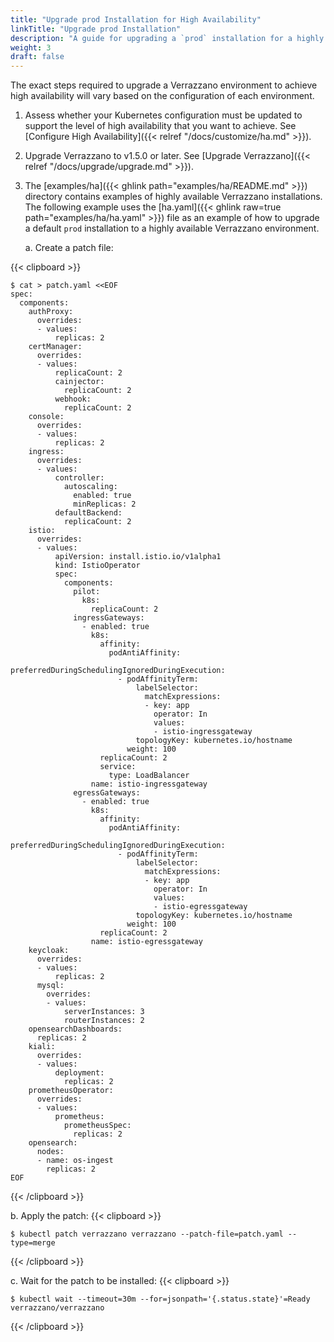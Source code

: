 ```yaml
---
title: "Upgrade prod Installation for High Availability"
linkTitle: "Upgrade prod Installation"
description: "A guide for upgrading a `prod` installation for a highly available environment"
weight: 3
draft: false
---
```


The exact steps required to upgrade a Verrazzano environment to achieve high availability will vary based on the configuration of each environment.

1. Assess whether your Kubernetes configuration must be updated to support the level of high availability that you want to achieve.  See [Configure High Availability]({{< relref "/docs/customize/ha.md" >}}).

1. Upgrade Verrazzano to v1.5.0 or later.   See [Upgrade Verrazzano]({{< relref "/docs/upgrade/upgrade.md" >}}).

1. The [examples/ha]({{< ghlink path="examples/ha/README.md" >}}) directory contains examples of highly available Verrazzano installations. The following example uses the [ha.yaml]({{< ghlink raw=true path="examples/ha/ha.yaml" >}}) file as an example of how to upgrade a default `prod` installation to a highly available Verrazzano environment.

   a. Create a patch file:
   
{{< clipboard >}}
<div class="highlight">

   ```
   $ cat > patch.yaml <<EOF
   spec:
     components:
       authProxy:
         overrides:
         - values:
             replicas: 2
       certManager:
         overrides:
         - values:
             replicaCount: 2
             cainjector:
               replicaCount: 2
             webhook:
               replicaCount: 2
       console:
         overrides:
         - values:
             replicas: 2
       ingress:
         overrides:
         - values:
             controller:
               autoscaling:
                 enabled: true
                 minReplicas: 2
             defaultBackend:
               replicaCount: 2
       istio:
         overrides:
         - values:
             apiVersion: install.istio.io/v1alpha1
             kind: IstioOperator
             spec:
               components:
                 pilot:
                   k8s:
                     replicaCount: 2
                 ingressGateways:
                   - enabled: true
                     k8s:
                       affinity:
                         podAntiAffinity:
                           preferredDuringSchedulingIgnoredDuringExecution:
                           - podAffinityTerm:
                               labelSelector:
                                 matchExpressions:
                                 - key: app
                                   operator: In
                                   values:
                                   - istio-ingressgateway
                               topologyKey: kubernetes.io/hostname
                             weight: 100
                       replicaCount: 2
                       service:
                         type: LoadBalancer
                     name: istio-ingressgateway
                 egressGateways:
                   - enabled: true
                     k8s:
                       affinity:
                         podAntiAffinity:
                           preferredDuringSchedulingIgnoredDuringExecution:
                           - podAffinityTerm:
                               labelSelector:
                                 matchExpressions:
                                 - key: app
                                   operator: In
                                   values:
                                   - istio-egressgateway
                               topologyKey: kubernetes.io/hostname
                             weight: 100
                       replicaCount: 2
                     name: istio-egressgateway
       keycloak:
         overrides:
         - values:
             replicas: 2
         mysql:
           overrides:
           - values:
               serverInstances: 3
               routerInstances: 2
       opensearchDashboards:
         replicas: 2
       kiali:
         overrides:
         - values:
             deployment:
               replicas: 2
       prometheusOperator:
         overrides:
         - values:
             prometheus:
               prometheusSpec:
                 replicas: 2
       opensearch:
         nodes:
         - name: os-ingest
           replicas: 2
   EOF
   ```

</div>
{{< /clipboard >}}

   b. Apply the patch:
{{< clipboard >}}
<div class="highlight">

   ```
   $ kubectl patch verrazzano verrazzano --patch-file=patch.yaml --type=merge
   ```

</div>
{{< /clipboard >}}


   c. Wait for the patch to be installed:
{{< clipboard >}}
<div class="highlight">

   ```
   $ kubectl wait --timeout=30m --for=jsonpath='{.status.state}'=Ready verrazzano/verrazzano
   ```

</div>
{{< /clipboard >}}

